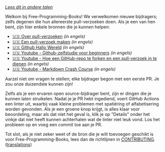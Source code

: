 *[Lees dit in andere talen](../README.md#translations)*

Welkom bij Free-Programming-Books! We verwelkomen nieuwe bijdragers; zelfs degenen die hun allereerste pull-verzoeken doen. Als je een van hen bent, zijn hier enkele bronnen die je kunnen helpen:

* [:us: Over pull-verzoeken](https://help.github.com/articles/about-pull-requests/) *(in engels)*
* [:us: Een pull-verzoek maken](https://docs.github.com/en/free-pro-team@latest/github/collaborating-with-issues-and-pull-requests/creating-a-pull-request) *(in engels)*
* [:us: Github Hallo Wereld](https://guides.github.com/activities/hello-world/) *(in engels)*
* [:us: Youtube - Github-zelfstudie voor beginners](https://www.youtube.com/watch?v=0fKg7e37bQE) *(in engels)*
* [:us: Youtube - Hoe een GitHub-repo te forken en een pull-verzoek in te dienen](https://www.youtube.com/watch?v=G1I3HF4YWEw) *(in engels)*
* [:us: Youtube - Markdown Crash Course](https://www.youtube.com/watch?v=HUBNt18RFbo) *(in engels)*


Aarzel niet om vragen te stellen; elke bijdrager begon met een eerste PR. Je zou onze duizendste kunnen zijn!

Zelfs als je een ervaren open source-bijdrager bent, zijn er dingen die je kunnen laten struikelen. Nadat je je PR hebt ingediend, voert GitHub Actions een linter uit, waarbij vaak kleine problemen met spatiëring of alfabetisering worden gevonden. Als je een groene knop krijgt, is alles klaar voor beoordeling, maar als dat niet het geval is, klik je op "Details" onder het vinkje dat niet heeft kunnen achterhalen wat de linter niet leuk vond. Los het probleem op en voeg een commit toe aan je PR.

Tot slot, als je niet zeker weet of de bron die je wilt toevoegen geschikt is voor Free-Programming-Books, lees dan de richtlijnen in [CONTRIBUTING](CONTRIBUTING.md). ([translations](../README.md#translations))
